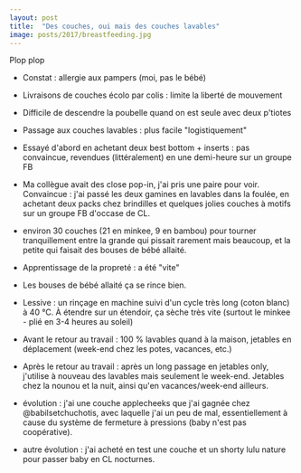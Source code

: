 ```yaml
---
layout: post
title:  "Des couches, oui mais des couches lavables"
image: posts/2017/breastfeeding.jpg
---
```


Plop plop

- Constat : allergie aux pampers (moi, pas le bébé)

- Livraisons de couches écolo par colis : limite la liberté de mouvement

- Difficile de descendre la poubelle quand on est seule avec deux p'tiotes

- Passage aux couches lavables : plus facile "logistiquement"

- Essayé d'abord en achetant deux best bottom + inserts : pas convaincue, revendues (littéralement) en une demi-heure sur un groupe FB

- Ma collègue avait des close pop-in, j'ai pris une paire pour voir. Convaincue : j'ai passé les deux gamines en lavables dans la foulée, en achetant deux packs chez brindilles et quelques jolies couches à motifs sur un groupe FB d'occase de CL.

- environ 30 couches (21 en minkee, 9 en bambou) pour tourner tranquillement entre la grande qui pissait rarement mais beaucoup, et la petite qui faisait des bouses de bébé allaité.

- Apprentissage de la propreté : a été "vite"

- Les bouses de bébé allaité ça se rince bien.

- Lessive : un rinçage en machine suivi d'un cycle très long (coton blanc) à 40 °C. À étendre sur un étendoir, ça sèche très vite (surtout le minkee - plié en 3-4 heures au soleil)

- Avant le retour au travail : 100 % lavables quand à la maison, jetables en déplacement (week-end chez les potes, vacances, etc.)

- Après le retour au travail : après un long passage en jetables only, j'utilise à nouveau des lavables mais seulement le week-end. Jetables chez la nounou et la nuit, ainsi qu'en vacances/week-end ailleurs.

- évolution : j'ai une couche applecheeks que j'ai gagnée chez @babilsetchuchotis, avec laquelle j'ai un peu de mal, essentiellement à cause du système de fermeture à pressions (baby n'est pas coopérative).

- autre évolution : j'ai acheté en test une couche et un shorty lulu nature pour passer baby en CL nocturnes.
